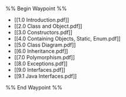 %% Begin Waypoint %%
- [[1.0 Introduction.pdf]]
- [[2.0 Class and Object.pdf]]
- [[3.0 Constructors.pdf]]
- [[4.0 Containing Objects, Static, Enum.pdf]]
- [[5.0 Class Diagram.pdf]]
- [[6.0 Inheritance.pdf]]
- [[7.0 Polymorphism.pdf]]
- [[8.0 Exceptions.pdf]]
- [[9.0 Interfaces.pdf]]
- [[9.1 Java Interfaces.pdf]]

%% End Waypoint %%

